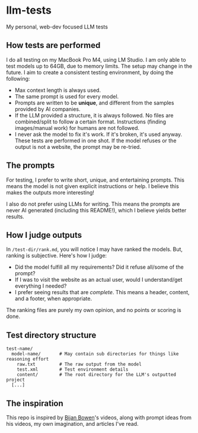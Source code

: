 # llm-tests

My personal, web-dev focused LLM tests

## How tests are performed

I do all testing on my MacBook Pro M4, using LM Studio. I am only able to test models up to 64GB, due to memory limits. The setup may change in the future. I aim to create a consistent testing environment, by doing the following:

- Max context length is always used.
- The same prompt is used for every model.
- Prompts are written to be **unique**, and different from the samples provided by AI companies.
- If the LLM provided a structure, it is always followed. No files are combined/split to follow a certain format. Instructions (finding images/manual work) for humans are not followed.
- I never ask the model to fix it's work. If it's broken, it's used anyway. These tests are performed in one shot. If the model refuses or the output is not a website, the prompt may be re-tried.

## The prompts

For testing, I prefer to write short, unique, and entertaining prompts. This means the model is not given explicit instructions or help. I believe this makes the outputs more interesting!

I also do not prefer using LLMs for writing. This means the prompts are never AI generated (including this README!), which I believe yields better results.

## How I judge outputs

In `/test-dir/rank.md`, you will notice I may have ranked the models. But, ranking is subjective. Here's how I judge:

- Did the model fulfill all my requirements? Did it refuse all/some of the prompt?
- If I was to visit the website as an actual user, would I understand/get everything I needed?
- I prefer seeing results that are *complete*. This means a header, content, and a footer, when appropriate.

The ranking files are purely my own opinion, and no points or scoring is done.

## Test directory structure

```
test-name/
  model-name/       # May contain sub directories for things like reasoning effort
    raw.txt         # The raw output from the model
    test.xml        # Test environment details
    content/        # The root directory for the LLM's outputted project
  [...]
```

## The inspiration

This repo is inspired by [Bijan Bowen](https://www.youtube.com/@Bijanbowen)'s videos, along with prompt ideas from his videos, my own imagination, and articles I've read.
